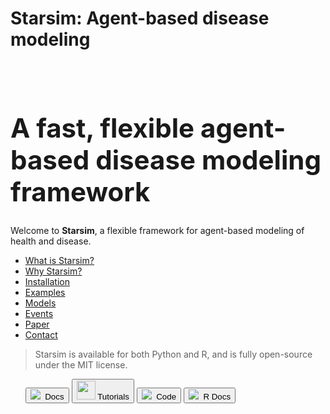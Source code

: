 # Starsim: Agent-based disease modeling

<div class="page-header page-header-small" style="background-image: url('../assets/img/background-network-v2.jpg');">
  <div class="container">
    <div class="filter"></div>
    <div class="motto">
      <h1 style="padding-top:40px; font-weight:bold; font-size:3em;">A fast, flexible agent-based disease modeling framework</h1>
    </div>
  </div>
</div>

Welcome to **Starsim**, a flexible framework for agent-based modeling of health and disease.

- [What is Starsim?](what.md)
- [Why Starsim?](why.md)
- [Installation](installation.md)
- [Examples](examples.md)
- [Models](models.md)
- [Events](events.md)
- [Paper](paper.md)
- [Contact](contact.md)

> Starsim is available for both Python and R, and is fully open-source under the MIT license.

<div class="col-md-12 ml-auto mr-auto">
<ul id="icons-links" class="text-center" style="margin-top:0px">
<a href="https://docs.starsim.org" target="_blank"><button class="btn btn-primary"><img src="https://icongr.am/octicons/code.svg?size=30&color=ffffff">&nbsp;&nbsp;Docs<div class="ripple-container"></div></button></a>
<a href="https://docs.idmod.org/projects/starsim/en/latest/tutorials.html" target="_blank"><button class="btn btn-primary"><img src="https://icongr.am/fontawesome/lightbulb-o.svg?size=30&color=ffffff" height="30">&nbsp;Tutorials<div class="ripple-container"></div></button></a>
<a href="https://github.com/starsimhub/starsim" target="_blank"><button class="btn btn-primary"><img src="https://icongr.am/octicons/mark-github.svg?size=30&color=ffffff">&nbsp;&nbsp;Code<div class="ripple-container"></div></button></a>
<a href="https://r.starsim.org" target="_blank"><button class="btn btn-primary"><img src="https://icongr.am/octicons/graph.svg?size=30&color=ffffff">&nbsp;&nbsp;R Docs<div class="ripple-container"></div></button></a>
</ul>
</div> 